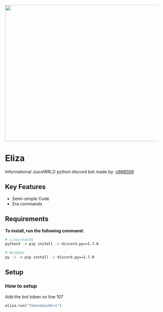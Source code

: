 <img src="https://repository-images.githubusercontent.com/518674596/63d2ed24-258c-4d2c-a07d-42e59639b83e" data-canonical-src="https://gyazo.com/eb5c5741b6a9a16c692170a41a49c858.png" width="1000" height="450" />

Eliza
=======
Informational JuiceWRLD python discord bot made by: [y9#8009](https://discord.com/users/869395298626187324)

Key Features
------------

- Semi-simple Code
- Era commands

Requirements
----------

**To install, run the following command:**

``` sh
# Linux/macOS
python3 -m pip install -U discord.py==1.7.0

# Windows
py -3 -m pip install -U discord.py==1.7.0
```
Setup
-------------

### How to setup
Add the bot token on line 107
``` py
eliza.run("TokenGoesHere")
```
